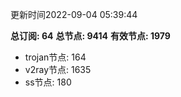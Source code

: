 更新时间2022-09-04 05:39:44

**总订阅: 64**
**总节点: 9414**
**有效节点: 1979**
- trojan节点: 164
- v2ray节点: 1635
- ss节点: 180
